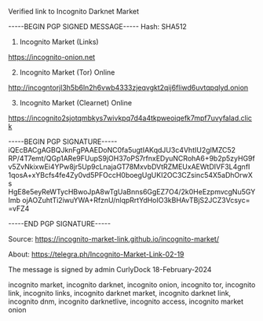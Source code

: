 Verified link to Incognito Darknet Market


-----BEGIN PGP SIGNED MESSAGE-----
Hash: SHA512

1. Incognito Market (Links)

https://incognito-onion.net

2. Incognito Market (Tor) Online

http://incogntorjl3h5b6ln2h6vwb4333zjeqvgkt2qij6fliwd6uvtqpqlyd.onion

3. Incognito Market (Clearnet) Online

https://incognito2sjotqmbkys7wivkpq7d4a4tkpweoiqefk7mpf7uvyfalad.click


-----BEGIN PGP SIGNATURE-----
iQEcBACgAGBQJknFgPAAEDoNC0fa5ugtIAKqdJU3c4VhtIU2gIMZC52
RP/4T7emt/QGp1ARe9FUupS9jOH37oPS7rfnxEDyuNCRohA6+9b2p5zyHG9f
v5ZvNkixwEi4YPw8jr5Up9cLnajaGT78MxvbDVtRZMEUxAEWtDIVF3L4gnfI
1qosA+xYBcfs4fe4Zy0vd5PFOccH0boegUgUKI2OC3CZsinc54X5aDhOrwXs
HgE8e5eyReWTycHBwoJpA8wTgUaBnns6GgEZ7O4/2k0HeEzpmvcgNu5GYImb
ojAOZuhtTi2iwuYWA+RfznU/nlqpRrtYdHoIO3kBHAvTBjS2JCZ3Vcsyc=
=vFZ4

-----END PGP SIGNATURE-----

Source: https://incognito-market-link.github.io/incognito-market/

About: https://telegra.ph/Incognito-Market-Link-02-19

The message is signed by admin CurlyDock 18-February-2024

incognito market,
incognito darknet,
incognito onion,
incognito tor,
incognito link,
incognito links,
incognito darknet market,
incognito darknet link,
incognito dnm,
incognito darknetlive,
incognito access,
incognito market onion

